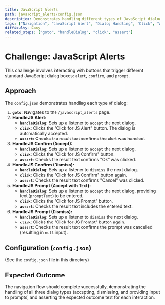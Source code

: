 ```yaml
---
title: JavaScript Alerts
path: javascript_alerts/config.json
description: Demonstrates handling different types of JavaScript dialogs (alert, confirm, prompt) using the `handleDialog` step.
tags: ["Navigation", "JavaScript Alert", "Dialog Handling", "Click", "Assert"]
difficulty: Easy
related_steps: ["goto", "handleDialog", "click", "assert"]
---
```


# Challenge: JavaScript Alerts

This challenge involves interacting with buttons that trigger different standard JavaScript dialog boxes: `alert`, `confirm`, and `prompt`.

## Approach

The `config.json` demonstrates handling each type of dialog:

1.  **`goto`**: Navigates to the `/javascript_alerts` page.
2.  **Handle JS Alert:**
    *   **`handleDialog`**: Sets up a listener to `accept` the next dialog.
    *   **`click`**: Clicks the "Click for JS Alert" button. The dialog is automatically accepted.
    *   **`assert`**: Checks the result text confirms the alert was handled.
3.  **Handle JS Confirm (Accept):**
    *   **`handleDialog`**: Sets up a listener to `accept` the next dialog.
    *   **`click`**: Clicks the "Click for JS Confirm" button.
    *   **`assert`**: Checks the result text confirms "Ok" was clicked.
4.  **Handle JS Confirm (Dismiss):**
    *   **`handleDialog`**: Sets up a listener to `dismiss` the next dialog.
    *   **`click`**: Clicks the "Click for JS Confirm" button again.
    *   **`assert`**: Checks the result text confirms "Cancel" was clicked.
5.  **Handle JS Prompt (Accept with Text):**
    *   **`handleDialog`**: Sets up a listener to `accept` the next dialog, providing text (`promptText`) to be entered.
    *   **`click`**: Clicks the "Click for JS Prompt" button.
    *   **`assert`**: Checks the result text includes the entered text.
6.  **Handle JS Prompt (Dismiss):**
    *   **`handleDialog`**: Sets up a listener to `dismiss` the next dialog.
    *   **`click`**: Clicks the "Click for JS Prompt" button again.
    *   **`assert`**: Checks the result text confirms the prompt was cancelled (resulting in `null` input).

## Configuration (`config.json`)

(See the `config.json` file in this directory)

## Expected Outcome

The navigation flow should complete successfully, demonstrating the handling of all three dialog types (accepting, dismissing, and providing input to prompts) and asserting the expected outcome text for each interaction.
